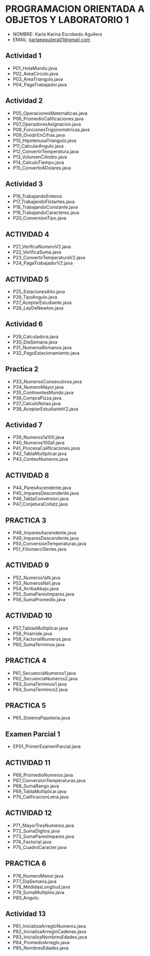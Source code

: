 # PROGRAMACION ORIENTADA A OBJETOS Y LABORATORIO 1
- NOMBRE: Karla Karina Escobedo Aguilera 
- EMAIL: karlaeaguilera01@gmail.com



## Actividad 1
- P01_HolaMundo.java
- P02_AreaCirculo.java
- P03_AreaTriangulo.java
- P04_PagaTrabajador.java

## Actividad 2
- P05_OperacionesMatematicas.java
- P06_PromedioCalificaciones.java
- P07_OperadoresAsignacion.java
- P08_FuncionesTrigonometricas.java
- P09_DividirEnCifras.java
- P10_HipotenusaTriangulo.java
- P11_CalcularAngulo.java
- P12_ConvertirTemperatura.java
- P13_VolumenCilindro.java
- P14_CalculoTiempo.java
- P15_ConvertirADolares.java

## Actividad 3
- P16_TrabajandoEnteros
- P17_TrabajandoFlotantes.java
- P18_TrabajandoConstante.java
- P19_TrabajandoCaracteres.java
- P20_ConversionTipo.java

## ACTIVIDAD 4
- P21_VerificaNumeroV2.java
- P22_VerificaSuma.java
- P23_ConvertirTemperaturaV2.java
- P24_PagaTrabajadorV2.java

## ACTIVIDAD 5
- P25_EstacionesAño.java
- P26_TipoAngulo.java
- P27_AceptarEstudiante.java
- P28_LeyDeNewton.java

## Actividad 6
- P29_Calculadora.java
- P30_DiaSemana.java
- P31_NumerosRomanos.java
- P32_PagoEstacionamiento.java

## Practica 2
- P33_NumerosConsecutivos.java
- P34_NumeroMayor.java
- P35_ContinentesMundo.java
- P36_CompraPizza.java
- P37_CalculoNotas.java
- P38_AceptarEstudianteV2.java


## Actividad 7
- P39_Numeros1a100.java
- P40_Numeros100a1.java
- P41_ProcesaCalificaciones.java
- P42_TablaMultiplicar.java
- P43_ConteoNumeros.java

## ACTIVIDAD 8
- P44_ParesAscendente.java
- P45_ImparesDescendente.java
- P46_TablaConversion.java
- P47_ConjeturaCollatz.java

## PRACTICA 3
- P48_ImparesAscendente.java
- P49_ImparesDescendente.java
- P50_ConversionTemperaturas.java
- P51_FibonacciSeries.java

## ACTIVIDAD 9
- P52_Numeros1aN.java
- P53_NumerosNa1.java
- P54_ArribaAbajo.java
- P55_SumaParesImpares.java
- P56_SumaPromedio.java

## ACTIVIDAD 10
- P57_TablasMultiplicar.java
- P58_Piramide.java
- P59_FactorialNumeros.java
- P60_SumaTerminos.java

## PRACTICA 4
- P61_SecuenciaNumeros1.java
- P62_SecuenciaNumeros2.java
- P63_SumaTerminos1.java
- P64_SumaTerminos2.java

## PRACTICA 5
- P65_SistemaPapeleria.java

## Examen Parcial 1
- EP01_PrimerExamenParcial.java


## ACTIVIDAD 11
- P66_PromedioNumeros.java
- P67_ConversionTemperaturas.java
- P68_SumaRango.java
- P69_TablaMultiplicar.java
- P70_CalificacionLetra.java

## ACTIVIDAD 12
- P71_MayorTresNumeros.java
- P72_SumaDigitos.java
- P73_SumaParesImpares.java
- P74_Factorial.java
- P75_CuadroCaracter.java

## PRACTICA 6
- P76_NumeroMenor.java
- P77_DiaSemana.java
- P78_MedidasLongitud.java
- P79_SumaMultiplos.java
- P80_Angulo.

## Actividad 13
- P81_InicializaArregloNumeros.java
- P82_InicializaArregloCadenas.java
- P83_InicializaNombresEdades.java
- P84_PromedioArreglo.java
- P85_NombresEdades.java